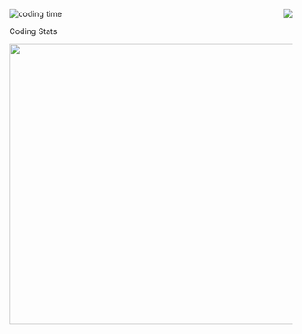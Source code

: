 <img align="left"  src="https://wakatime.com/badge/user/018e92de-fd36-49db-920c-68aa5cee604c.svg" alt="coding time"/> <img align="right" src="https://visitor-badge.laobi.icu/badge?page_id=Sangam5756.sangammundhe" />



<br> 


Coding Stats
  
  <div align=center>
       
   <img width=800 height=500 src="https://wakatime.com/share/@sangammundhe/f48577b0-85bb-4ffe-ac31-36a583b0374d.svg"/>

  </div>

